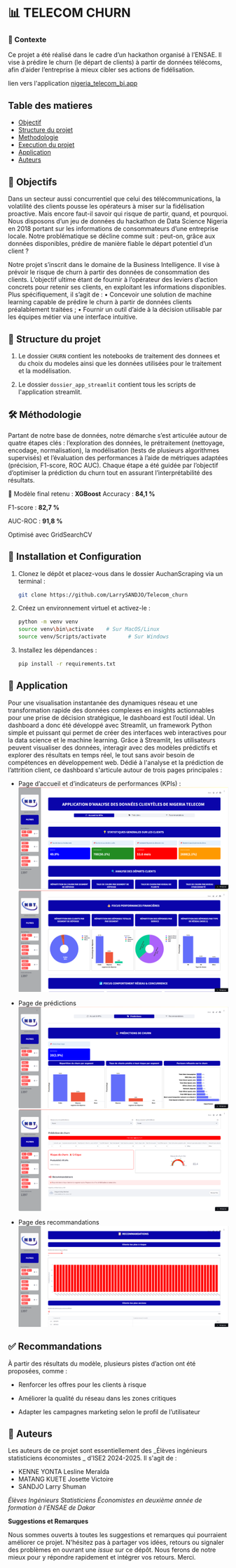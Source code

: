 # 📊 TELECOM CHURN

### 📌 Contexte
Ce projet a été réalisé dans le cadre d’un hackathon organisé à l’ENSAE. Il vise à prédire le churn (le départ de clients) à partir de données télécoms, afin d’aider l’entreprise à mieux cibler ses actions de fidélisation.

lien vers l'application [nigeria_telecom_bi.app](https://nigeriatelecombi.streamlit.app/)


## Table des matieres
- [Objectif](#objectif)
- [Structure du projet](#structure-du-projet)
- [Methodologie](#methodologie)
- [Execution du projet](#execution-du-projet)
- [Application](#application)
- [Auteurs](#auteurs)

## 🧠 Objectifs

Dans un secteur aussi concurrentiel que celui des télécommunications, la volatilité des clients pousse les opérateurs à miser sur la fidélisation proactive. Mais encore faut-il savoir qui risque de partir, quand, et pourquoi.  Nous disposons d’un jeu de données du hackathon de Data Science Nigeria en 2018 portant sur les informations de consommateurs d’une entreprise locale.  Notre problématique se décline comme suit : peut-on, grâce aux données disponibles, prédire de manière fiable le départ potentiel d’un client ?

Notre projet s’inscrit dans le domaine de la Business Intelligence. Il vise à prévoir le risque de churn à partir des données de consommation des clients. L’objectif ultime étant de fournir à l’opérateur des leviers d’action concrets pour retenir ses clients, en exploitant les informations disponibles. Plus spécifiquement, il s’agit de : 
•	Concevoir une solution de machine learning capable de prédire le churn à partir de données clients préalablement traitées ;
•	Fournir un outil d’aide à la décision utilisable par les équipes métier via une interface intuitive. 


## 📌 Structure du projet 

1. Le dossier `CHURN` contient les notebooks de traitement des donnees et du choix du modeles ainsi que les données utilisées pour le traitement et la modélisation.

2. Le dossier `dossier_app_streamlit` contient tous les scripts de l'application streamlit.

## 🛠 Méthodologie

Partant de notre base de données, notre démarche s’est articulée autour de quatre étapes clés : l’exploration des données, le prétraitement (nettoyage, encodage, normalisation), la modélisation (tests de plusieurs algorithmes supervisés) et l’évaluation des performances à l’aide de métriques adaptées (précision, F1-score, ROC AUC). Chaque étape a été guidée par l’objectif d’optimiser la prédiction du churn tout en assurant l’interprétabilité des résultats.

🚀 Modèle final retenu : **XGBoost**
Accuracy : **84,1 %**

F1-score : **82,7 %**

AUC-ROC : **91,8 %**

Optimisé avec GridSearchCV

## 📌 Installation et Configuration

1. Clonez le dépôt et placez-vous dans le dossier AuchanScraping via un terminal :
   ```bash
   git clone https://github.com/LarrySANDJO/Telecom_churn
   ```

2. Créez un environnement virtuel et activez-le :

   ```bash
   python -m venv venv
   source venv\bin\activate    # Sur MacOS/Linux
   source venv/Scripts/activate       # Sur Windows
   ```

3. Installez les dépendances :
   ```bash
   pip install -r requirements.txt
   ```

## 📌 Application

Pour une visualisation instantanée des dynamiques réseau et une transformation rapide des données complexes en insights actionnables pour une prise de décision stratégique, le dashboard est l’outil idéal. Un dashboard  a donc été développé avec Streamlit, un framework Python simple et puissant qui permet de créer des interfaces web interactives pour la data science et le machine learning. Grâce à Streamlit, les utilisateurs peuvent visualiser des données, interagir avec des modèles prédictifs et explorer des résultats en temps réel, le tout sans avoir besoin de compétences en développement web. 
Dédié à l'analyse et la prédiction de l’attrition client, ce dashboard s'articule autour de trois pages principales :

- Page d’accueil et d’indicateurs de performances (KPIs) :
![Page d'acceuil](image1.png)
![Page d'acceuil](image2.png)

- Page de prédictions
![Page de prédictions](image3.png)
![Page de prédictions](image4.png)

- Page des recommandations
![Page des recommandations](image5.png)




## ✅ Recommandations
À partir des résultats du modèle, plusieurs pistes d’action ont été proposées, comme :

- Renforcer les offres pour les clients à risque

- Améliorer la qualité du réseau dans les zones critiques

- Adapter les campagnes marketing selon le profil de l’utilisateur



## 📌 Auteurs 

Les auteurs de ce projet sont essentiellement des _Élèves ingénieurs statisticiens économistes _ d'ISE2 2024-2025. Il s'agit de :

- KENNE YONTA Lesline Meralda 
- MATANG KUETE Josette Victoire
- SANDJO Larry Shuman 

*Élèves Ingénieurs Statisticiens Économistes en deuxième année de formation à l'ENSAE de Dakar*


**Suggestions et Remarques**

Nous sommes ouverts à toutes les suggestions et remarques qui pourraient améliorer ce projet. N'hésitez pas à partager vos idées, retours ou signaler des problèmes en ouvrant une *issue* sur ce dépôt. Nous ferons de notre mieux pour y répondre rapidement et intégrer vos retours. Merci.
